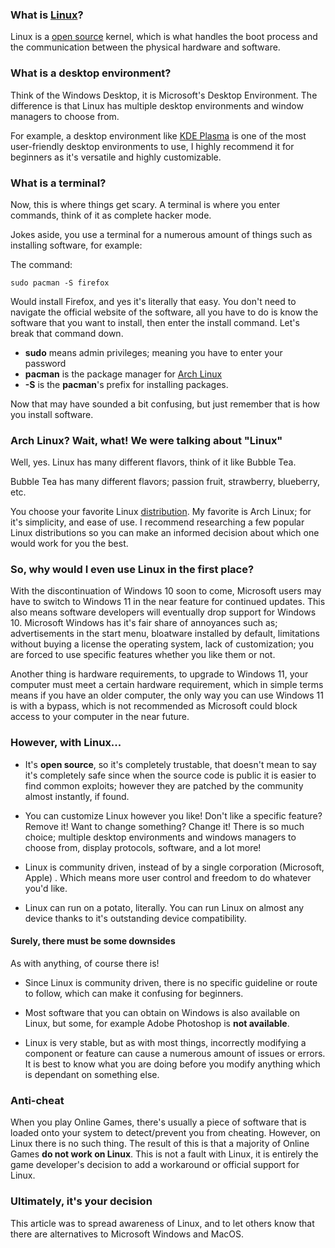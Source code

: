 ### What is [Linux](https://en.wikipedia.org/wiki/Linux)?

Linux is a [open source](https://en.wikipedia.org/wiki/Open_source) kernel, which is what handles the boot process and the communication between the physical hardware and software.

### What is a desktop environment?

Think of the Windows Desktop, it is Microsoft's Desktop Environment. The difference is that Linux has multiple desktop environments and window managers to choose from.

For example, a desktop environment like [KDE Plasma](https://en.wikipedia.org/wiki/KDE_Plasma) is one of the most user-friendly desktop environments to use, I highly recommend it for beginners as it's versatile and highly customizable.

### What is a terminal?

Now, this is where things get scary. A terminal is where you enter commands, think of it as complete hacker mode.

Jokes aside, you use a terminal for a numerous amount of things such as installing software, for example:

The command:

```
sudo pacman -S firefox
```

Would install Firefox, and yes it's literally that easy. You don't need to navigate the official website of the software, all you have to do is know the software that you want to install, then enter the install command. Let's break that command down.

- **sudo** means admin privileges; meaning you have to enter your password
- **pacman** is the package manager for [Arch Linux](https://archlinux.org/)
- **-S** is the **pacman**'s prefix for installing packages.

Now that may have sounded a bit confusing, but just remember that is how you install software.

### Arch Linux? Wait, what! We were talking about "Linux"

Well, yes. Linux has many different flavors, think of it like Bubble Tea.

Bubble Tea has many different flavors; passion fruit, strawberry, blueberry, etc.

You choose your favorite Linux [distribution](https://en.wikipedia.org/wiki/List_of_Linux_distributions). My favorite is Arch Linux; for it's simplicity, and ease of use. I recommend researching a few popular Linux distributions so you can make an informed decision about which one would work for you the best.

### So, why would I even use Linux in the first place?

With the discontinuation of Windows 10 soon to come, Microsoft users may have to switch to Windows 11 in the near feature for continued updates. This also means software developers will eventually drop support for Windows 10. Microsoft Windows has it's fair share of annoyances such as; advertisements in the start menu, bloatware installed by default, limitations without buying a license the operating system, lack of customization; you are forced to use specific features whether you like them or not.

Another thing is hardware requirements, to upgrade to Windows 11, your computer must meet a certain hardware requirement, which in simple terms means if you have an older computer, the only way you can use Windows 11 is with a bypass, which is not recommended as Microsoft could block access to your computer in the near future.

### However, with Linux...

- It's **open source**, so it's completely trustable, that doesn't mean to say it's completely safe since when the source code is public it is easier to find common exploits; however they are patched by the community almost instantly, if found.

- You can customize Linux however you like! Don't like a specific feature? Remove it! Want to change something? Change it! There is so much choice; multiple desktop environments and windows managers to choose from, display protocols, software, and a lot more!

- Linux is community driven, instead of by a single corporation (Microsoft, Apple) . Which means more user control and freedom to do whatever you'd like.

- Linux can run on a potato, literally. You can run Linux on almost any device thanks to it's outstanding device compatibility.

#### Surely, there must be some downsides

As with anything, of course there is!

- Since Linux is community driven, there is no specific guideline or route to follow, which can make it confusing for beginners.

- Most software that you can obtain on Windows is also available on Linux, but some, for example Adobe Photoshop is **not available**.

- Linux is very stable, but as with most things, incorrectly modifying a component or feature can cause a numerous amount of issues or errors. It is best to know what you are doing before you modify anything which is dependant on something else.

### Anti-cheat

When you play Online Games, there's usually a piece of software that is loaded onto your system to detect/prevent you from cheating. However, on Linux there is no such thing. The result of this is that a majority of Online Games **do not work on Linux**. This is not a fault with Linux, it is entirely the game developer's decision to add a workaround or official support for Linux.

### Ultimately, it's your decision

This article was to spread awareness of Linux, and to let others know that there are alternatives to Microsoft Windows and MacOS.
